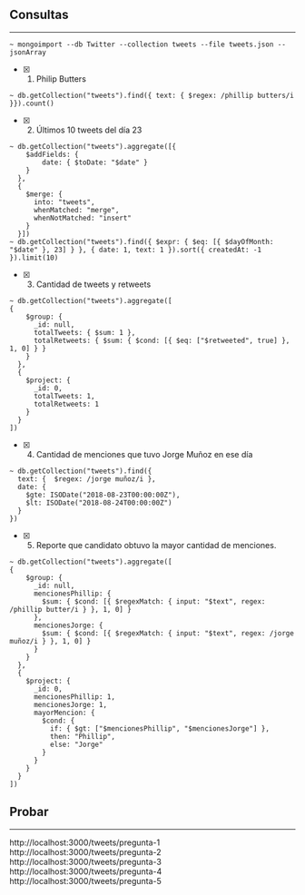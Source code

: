 ## Consultas

---

```
~ mongoimport --db Twitter --collection tweets --file tweets.json --jsonArray
```

- [x] 1. Philip Butters

```
~ db.getCollection("tweets").find({ text: { $regex: /phillip butters/i }}).count()
```

- [x] 2. Últimos 10 tweets del día 23

```
~ db.getCollection("tweets").aggregate([{
    $addFields: {
        date: { $toDate: "$date" }
    }
  },
  {
    $merge: {
      into: "tweets",
      whenMatched: "merge",
      whenNotMatched: "insert"
    }
  }])
~ db.getCollection("tweets").find({ $expr: { $eq: [{ $dayOfMonth: "$date" }, 23] } }, { date: 1, text: 1 }).sort({ createdAt: -1 }).limit(10)
```

- [x] 3. Cantidad de tweets y retweets

```
~ db.getCollection("tweets").aggregate([
{
    $group: {
      _id: null,
      totalTweets: { $sum: 1 },
      totalRetweets: { $sum: { $cond: [{ $eq: ["$retweeted", true] }, 1, 0] } }
    }
  },
  {
    $project: {
      _id: 0,
      totalTweets: 1,
      totalRetweets: 1
    }
  }
])
```

- [x] 4. Cantidad de menciones que tuvo Jorge Muñoz en ese día

```
~ db.getCollection("tweets").find({
  text: {  $regex: /jorge muñoz/i },
  date: {
    $gte: ISODate("2018-08-23T00:00:00Z"),
    $lt: ISODate("2018-08-24T00:00:00Z")
  }
})

```

- [x] 5. Reporte que candidato obtuvo la mayor cantidad de menciones.

```
~ db.getCollection("tweets").aggregate([
{
    $group: {
      _id: null,
      mencionesPhillip: {
        $sum: { $cond: [{ $regexMatch: { input: "$text", regex: /phillip butter/i } }, 1, 0] }
      },
      mencionesJorge: {
        $sum: { $cond: [{ $regexMatch: { input: "$text", regex: /jorge muñoz/i } }, 1, 0] }
      }
    }
  },
  {
    $project: {
      _id: 0,
      mencionesPhillip: 1,
      mencionesJorge: 1,
      mayorMencion: {
        $cond: {
          if: { $gt: ["$mencionesPhillip", "$mencionesJorge"] },
          then: "Phillip",
          else: "Jorge"
        }
      }
    }
  }
])

```

## Probar

---

http://localhost:3000/tweets/pregunta-1
http://localhost:3000/tweets/pregunta-2
http://localhost:3000/tweets/pregunta-3
http://localhost:3000/tweets/pregunta-4
http://localhost:3000/tweets/pregunta-5
